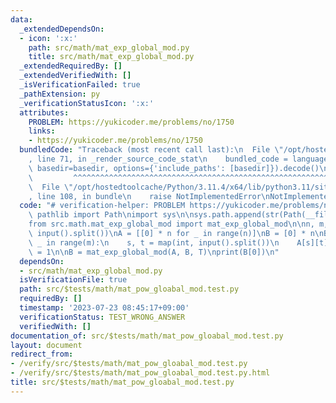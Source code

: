 ```yaml
---
data:
  _extendedDependsOn:
  - icon: ':x:'
    path: src/math/mat_exp_global_mod.py
    title: src/math/mat_exp_global_mod.py
  _extendedRequiredBy: []
  _extendedVerifiedWith: []
  _isVerificationFailed: true
  _pathExtension: py
  _verificationStatusIcon: ':x:'
  attributes:
    PROBLEM: https://yukicoder.me/problems/no/1750
    links:
    - https://yukicoder.me/problems/no/1750
  bundledCode: "Traceback (most recent call last):\n  File \"/opt/hostedtoolcache/Python/3.11.4/x64/lib/python3.11/site-packages/onlinejudge_verify/documentation/build.py\"\
    , line 71, in _render_source_code_stat\n    bundled_code = language.bundle(stat.path,\
    \ basedir=basedir, options={'include_paths': [basedir]}).decode()\n          \
    \         ^^^^^^^^^^^^^^^^^^^^^^^^^^^^^^^^^^^^^^^^^^^^^^^^^^^^^^^^^^^^^^^^^^^^^^^^^^^^^^^^^\n\
    \  File \"/opt/hostedtoolcache/Python/3.11.4/x64/lib/python3.11/site-packages/onlinejudge_verify/languages/python.py\"\
    , line 108, in bundle\n    raise NotImplementedError\nNotImplementedError\n"
  code: "# verification-helper: PROBLEM https://yukicoder.me/problems/no/1750\nfrom\
    \ pathlib import Path\nimport sys\n\nsys.path.append(str(Path(__file__).resolve().parent.parent.parent.parent))\n\
    from src.math.mat_exp_global_mod import mat_exp_global_mod\n\nn, m, T = map(int,\
    \ input().split())\nA = [[0] * n for _ in range(n)]\nB = [0] * n\nB[0] = 1\nfor\
    \ _ in range(m):\n    s, t = map(int, input().split())\n    A[s][t] = 1\n    A[t][s]\
    \ = 1\n\nB = mat_exp_global_mod(A, B, T)\nprint(B[0])\n"
  dependsOn:
  - src/math/mat_exp_global_mod.py
  isVerificationFile: true
  path: src/$tests/math/mat_pow_gloabal_mod.test.py
  requiredBy: []
  timestamp: '2023-07-23 08:45:17+09:00'
  verificationStatus: TEST_WRONG_ANSWER
  verifiedWith: []
documentation_of: src/$tests/math/mat_pow_gloabal_mod.test.py
layout: document
redirect_from:
- /verify/src/$tests/math/mat_pow_gloabal_mod.test.py
- /verify/src/$tests/math/mat_pow_gloabal_mod.test.py.html
title: src/$tests/math/mat_pow_gloabal_mod.test.py
---
```

